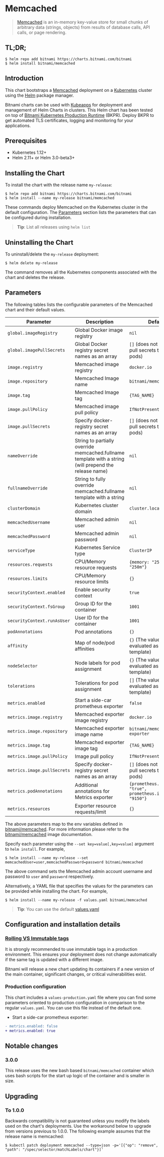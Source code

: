 # Memcached

> [Memcached](https://memcached.org/) is an in-memory key-value store for small chunks of arbitrary data (strings, objects) from results of database calls, API calls, or page rendering.

## TL;DR;

```console
$ helm repo add bitnami https://charts.bitnami.com/bitnami
$ helm install bitnami/memcached
```

## Introduction

This chart bootstraps a [Memcached](https://github.com/bitnami/bitnami-docker-memcached) deployment on a [Kubernetes](http://kubernetes.io) cluster using the [Helm](https://helm.sh) package manager.

Bitnami charts can be used with [Kubeapps](https://kubeapps.com/) for deployment and management of Helm Charts in clusters. This Helm chart has been tested on top of [Bitnami Kubernetes Production Runtime](https://kubeprod.io/) (BKPR). Deploy BKPR to get automated TLS certificates, logging and monitoring for your applications.

## Prerequisites

- Kubernetes 1.12+
- Helm 2.11+ or Helm 3.0-beta3+

## Installing the Chart

To install the chart with the release name `my-release`:

```console
$ helm repo add bitnami https://charts.bitnami.com/bitnami
$ helm install --name my-release bitnami/memcached
```

These commands deploy Memcached on the Kubernetes cluster in the default configuration. The [Parameters](#parameters) section lists the parameters that can be configured during installation.

> **Tip**: List all releases using `helm list`

## Uninstalling the Chart

To uninstall/delete the `my-release` deployment:

```console
$ helm delete my-release
```

The command removes all the Kubernetes components associated with the chart and deletes the release.

## Parameters

The following tables lists the configurable parameters of the Memcached chart and their default values.

| Parameter                   | Description                                                                                            | Default                                                      |
| --------------------------- | ------------------------------------------------------------------------------------------------------ | ------------------------------------------------------------ |
| `global.imageRegistry`      | Global Docker image registry                                                                           | `nil`                                                        |
| `global.imagePullSecrets`   | Global Docker registry secret names as an array                                                        | `[]` (does not add image pull secrets to deployed pods)      |
| `image.registry`            | Memcached image registry                                                                               | `docker.io`                                                  |
| `image.repository`          | Memcached Image name                                                                                   | `bitnami/memcached`                                          |
| `image.tag`                 | Memcached Image tag                                                                                    | `{TAG_NAME}`                                                 |
| `image.pullPolicy`          | Memcached image pull policy                                                                            | `IfNotPresent`                                               |
| `image.pullSecrets`         | Specify docker-registry secret names as an array                                                       | `[]` (does not add image pull secrets to deployed pods)      |
| `nameOverride`              | String to partially override memcached.fullname template with a string (will prepend the release name) | `nil`                                                        |
| `fullnameOverride`          | String to fully override memcached.fullname template with a string                                     | `nil`                                                        |
| `clusterDomain`             | Kubernetes cluster domain                                                                              | `cluster.local`                                              |
| `memcachedUsername`         | Memcached admin user                                                                                   | `nil`                                                        |
| `memcachedPassword`         | Memcached admin password                                                                               | `nil`                                                        |
| `serviceType`               | Kubernetes Service type                                                                                | `ClusterIP`                                                  |
| `resources.requests`        | CPU/Memory resource requests                                                                           | `{memory: "256Mi", cpu: "250m"}`                             |
| `resources.limits`          | CPU/Memory resource limits                                                                             | `{}`                                                         |
| `securityContext.enabled`   | Enable security context                                                                                | `true`                                                       |
| `securityContext.fsGroup`   | Group ID for the container                                                                             | `1001`                                                       |
| `securityContext.runAsUser` | User ID for the container                                                                              | `1001`                                                       |
| `podAnnotations`            | Pod annotations                                                                                        | `{}`                                                         |
| `affinity`                  | Map of node/pod affinities                                                                             | `{}` (The value is evaluated as a template)                  |
| `nodeSelector`              | Node labels for pod assignment                                                                         | `{}` (The value is evaluated as a template)                  |
| `tolerations`               | Tolerations for pod assignment                                                                         | `[]` (The value is evaluated as a template)                  |
| `metrics.enabled`           | Start a side-car prometheus exporter                                                                   | `false`                                                      |
| `metrics.image.registry`    | Memcached exporter image registry                                                                      | `docker.io`                                                  |
| `metrics.image.repository`  | Memcached exporter image name                                                                          | `bitnami/memcached-exporter`                                 |
| `metrics.image.tag`         | Memcached exporter image tag                                                                           | `{TAG_NAME}`                                                 |
| `metrics.image.pullPolicy`  | Image pull policy                                                                                      | `IfNotPresent`                                               |
| `metrics.image.pullSecrets` | Specify docker-registry secret names as an array                                                       | `[]` (does not add image pull secrets to deployed pods)      |
| `metrics.podAnnotations`    | Additional annotations for Metrics exporter                                                            | `{prometheus.io/scrape: "true", prometheus.io/port: "9150"}` |
| `metrics.resources`         | Exporter resource requests/limit                                                                       | `{}`                                                         |


The above parameters map to the env variables defined in [bitnami/memcached](http://github.com/bitnami/bitnami-docker-memcached). For more information please refer to the [bitnami/memcached](http://github.com/bitnami/bitnami-docker-memcached) image documentation.

Specify each parameter using the `--set key=value[,key=value]` argument to `helm install`. For example,

```console
$ helm install --name my-release --set memcachedUser=user,memcachedPassword=password bitnami/memcached
```

The above command sets the Memcached admin account username and password to `user` and `password` respectively.

Alternatively, a YAML file that specifies the values for the parameters can be provided while installing the chart. For example,

```console
$ helm install --name my-release -f values.yaml bitnami/memcached
```

> **Tip**: You can use the default [values.yaml](values.yaml)

## Configuration and installation details

### [Rolling VS Immutable tags](https://docs.bitnami.com/containers/how-to/understand-rolling-tags-containers/)

It is strongly recommended to use immutable tags in a production environment. This ensures your deployment does not change automatically if the same tag is updated with a different image.

Bitnami will release a new chart updating its containers if a new version of the main container, significant changes, or critical vulnerabilities exist.

### Production configuration

This chart includes a `values-production.yaml` file where you can find some parameters oriented to production configuration in comparison to the regular `values.yaml`. You can use this file instead of the default one.

- Start a side-car prometheus exporter:
```diff
- metrics.enabled: false
+ metrics.enabled: true
```

## Notable changes

### 3.0.0

This release uses the new bash based `bitnami/memcached` container which uses bash scripts for the start up logic of the container and is smaller in size.

## Upgrading

### To 1.0.0

Backwards compatibility is not guaranteed unless you modify the labels used on the chart's deployments.
Use the workaround below to upgrade from versions previous to 1.0.0. The following example assumes that the release name is memcached:

```console
$ kubectl patch deployment memcached --type=json -p='[{"op": "remove", "path": "/spec/selector/matchLabels/chart"}]'
```
